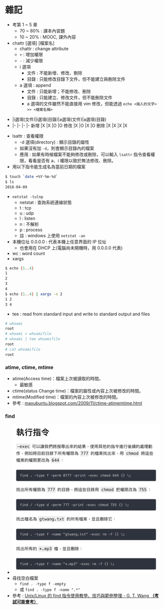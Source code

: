 # 雜記
* 考第 1 ~ 5 章
    * 70 ~ 80% : 課本內習題
    * 10 ~ 20% : MOOC, 課外內容
* chattr [選項] [檔案名]
    * chattr : change attribute
    * `+` : 增加權限
    * `-` : 減少權限
    * i 選項
        * 文件 : 不能新增、修改、刪除
        * 目錄 : 只能修改目錄下文件，但不能建立與刪除文件
    * a 選項 : append
        * 文件 : 只能新增；不能修改、刪除
        * 目錄 : 只能建立、修改文件，但不能刪除文件
        * a 選項的文件雖然不能直接用 vim 修改，但能透過 `echo <插入的文字> >> <檔案名稱>`

-   |i選項(文件)|i選項(目錄)|a選項(文件)|a選項(目錄)
-   |-         |-        |-         |-
新增 |X         |X        |O         |O
修改 |X         |O        |X         |O
刪除 |X         |X        |X         |X

* lsattr : 查看權限
    * -d 選項(directory) : 顯示目錄的屬性
    * 如果沒有加 `-d`，則會顯示目錄內的檔案
    * 應用 : 如果有時候檔案不能夠修改或刪除，可以輸入 `lsattr` 指令查看權限，看看是否有 a、i 權限以致於無法修改、刪除。
* 用以下指令能生成名為當前日期的檔案

```bash
$ touch `date +%Y-%m-%d`
$ ls
2018-04-09
```
* `netstat -tulnp`
    * netstat : 查詢系統連線狀態
    * t : tcp
    * u : udp
    * l : listen
    * n : 不解析
    * p : process
    * 註 : windows 上使用 `netstat -an`
* 本機位址 0.0.0.0 : 代表本機上任意界面的 IP 位址
    * 也會用在 DHCP 上(電腦尚未開機時，用 0.0.0.0 代表)
* wc : word count
* xargs
```bash
$ echo {1..4}
1
2
3
4
$ echo {1..4} | xargs -n 2
1 2
3 4
```
* tee : read from standard input and write to standard output and files
```bash
# whoami
root
# whoami > whoamifile
# whoami | tee whoamifile
root
# cat whoamifile
root
```

### atime, ctime, mtime
* atime(Access time)：檔案上次被讀取的時間。
    * 最敏感
* ctime(status Change time)：檔案的屬性或內容上次被修改的時間。
* mtime(Modified time)：檔案的內容上次被修改的時間。
* 參考 : [maxubuntu.blogspot.com/2009/11/ctime-atimemtime.html](http://maxubuntu.blogspot.com/2009/11/ctime-atimemtime.html)

### find
* ![](./media/螢幕快照_2018-04-09_下午4_19_26.png)
* 尋找空白檔案
    * `find . -type f -empty`
    * 或 `find . -type f -name ".*"`
* 參考 : [Unix/Linux 的 find 指令使用教學、技巧與範例整理 - G. T. Wang **（考試可能會考）**](https://blog.gtwang.org/linux/unix-linux-find-command-examples/)